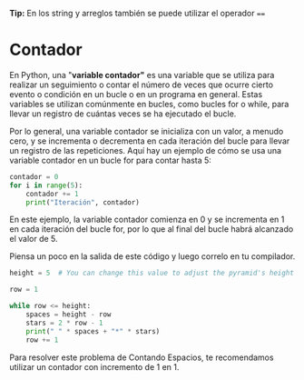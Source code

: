 **Tip:** En los string y arreglos también se puede utilizar el operador `==`

# Contador
En Python, una "**variable contador"** es una variable que se utiliza para realizar un seguimiento o contar el número de veces que ocurre cierto evento o condición en un bucle o en un programa en general. Estas variables se utilizan comúnmente en bucles, como bucles for o while, para llevar un registro de cuántas veces se ha ejecutado el bucle.

Por lo general, una variable contador se inicializa con un valor, a menudo cero, y se incrementa o decrementa en cada iteración del bucle para llevar un registro de las repeticiones. Aquí hay un ejemplo de cómo se usa una variable contador en un bucle for para contar hasta 5:
```python
contador = 0
for i in range(5):
	contador += 1
	print("Iteración", contador)
```
En este ejemplo, la variable contador comienza en 0 y se incrementa en 1 en cada iteración del bucle for, por lo que al final del bucle habrá alcanzado el valor de 5.

Piensa un poco en la salida de este código y luego correlo en tu compilador.
```python
height = 5  # You can change this value to adjust the pyramid's height

row = 1

while row <= height:
    spaces = height - row
    stars = 2 * row - 1
    print(" " * spaces + "*" * stars)
    row += 1

```
Para resolver este problema de Contando Espacios, te recomendamos utilizar un contador con incremento de 1 en 1.